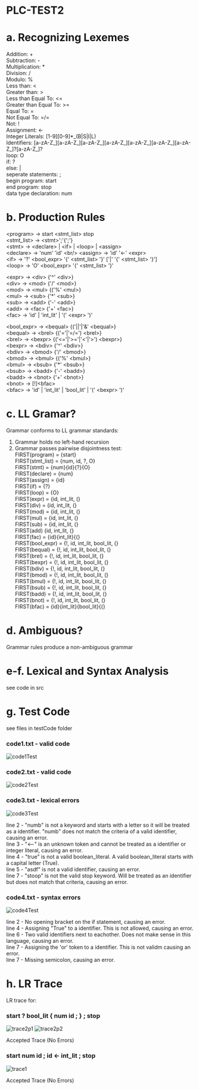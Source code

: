 # PLC-TEST2
# a. Recognizing Lexemes
Addition: + <br/>
Subtraction: - <br/>
Multiplication: * <br/>
Division: / <br/>
Modulo: % <br/>
Less than: < <br/> 
Greater than: > <br/> 
Less than Equal To: <= <br/>
Greater than Equal To: >= <br/>
Equal To: = <br/>
Not Equal To: =/= <br/>
Not: ! <br/>
Assignment: <- <br/>
Integer Literals: [1-9][0-9]*\_(B|S|I|L) <br/>
Identifiers: [a-zA-Z_][a-zA-Z_][a-zA-Z_][a-zA-Z_][a-zA-Z_][a-zA-Z_][a-zA-Z_]?[a-zA-Z_]? <br/>
loop: O <br/>
if: ? <br/>
else: | <br/>
seperate statements: ; <br/>
begin program: start <br/>
end program: stop <br/>
data type declaration: num <br/>

# b. Production Rules
\<program> -> start \<stmt_list> stop <br/>
\<stmt_list> -> \<stmt>';'{<stmt>';'} <br/>
\<stmt> -> \<declare> | \<if> | \<loop> | \<assign> <br/>
\<declare> -> 'num' 'id' \<br/>
\<assign> -> 'id' '<-' \<expr> <br/>
\<if> -> '?' \<bool_expr> '{' \<stmt_list> '}' ['|' '{' \<stmt_list> '}'] <br/>
\<loop> -> 'O' \<bool_expr> '{' \<stmt_list> '}' <br/>

\<expr> -> \<div> {'^' \<div>} <br/>
\<div> -> \<mod> {'/' \<mod>} <br/>
\<mod> -> \<mul> {('%' \<mul>} <br/>
\<mul> -> \<sub> {'*' \<sub>} <br/>
\<sub> -> \<add> {'-' \<add>} <br/>
\<add> -> \<fac> {'+' \<fac>} <br/>
\<fac> -> 'id' | 'int_lit' | '(' \<expr> ')' <br/>

\<bool_expr> -> \<bequal> {('||'|'&' \<bequal>} <br/>
\<bequal> -> \<brel> {('='|'=/=') \<brel>} <br/>
\<brel> -> \<bexpr> {('<='|'>='|'<'|'>') \<bexpr>} <br/>
\<bexpr> -> \<bdiv> {'^' \<bdiv>} <br/>
\<bdiv> -> \<bmod> {'/' \<bmod>} <br/>
\<bmod> -> \<bmul> {('%' \<bmul>} <br/>
\<bmul> -> \<bsub> {'*' \<bsub>} <br/>
\<bsub> -> \<badd> {'-' \<badd>} <br/>
\<badd> -> \<bnot> {'+' \<bnot>} <br/>
\<bnot> -> [!]\<bfac> <br/>
\<bfac> -> 'id' | 'int_lit' | 'bool_lit' | '(' \<bexpr> ')' <br/>

# c. LL Gramar?
Grammar conforms to LL grammar standards: <br/>
1. Grammar holds no left-hand recursion <br/>
2. Grammar passes pairwise disjointness test: <br/>
FIRST(program) = {start} <br/>
FIRST(stmt_list) = {num, id, ?, O} <br/>
FIRST(stmt) = {num}{id}{?}{O} <br/>
FIRST(declare) = {num} <br/>
FIRST(assign) = {id} <br/>
FIRST(if) = {?} <br/>
FIRST(loop) = {O} <br/>
FIRST(expr) = {id, int_lit, (} <br/>
FIRST(div) = {id, int_lit, (} <br/>
FIRST(mod) = {id, int_lit, (} <br/>
FIRST(mul) = {id, int_lit, (} <br/>
FIRST(sub) = {id, int_lit, (} <br/>
FIRST(add) {id, int_lit, (} <br/>
FIRST(fac) = {id}{int_lit}{(} <br/>
FIRST(bool_expr) = {!, id, int_lit, bool_lit, (} <br/>
FIRST(bequal) = {!, id, int_lit, bool_lit, (} <br/>
FIRST(brel) = {!, id, int_lit, bool_lit, (} <br/>
FIRST(bexpr) = {!, id, int_lit, bool_lit, (} <br/>
FIRST(bdiv) = {!, id, int_lit, bool_lit, (} <br/>
FIRST(bmod) = {!, id, int_lit, bool_lit, (} <br/>
FIRST(bmul) = {!, id, int_lit, bool_lit, (} <br/>
FIRST(bsub) = {!, id, int_lit, bool_lit, (} <br/>
FIRST(badd) = {!, id, int_lit, bool_lit, (} <br/>
FIRST(bnot) = {!, id, int_lit, bool_lit, (} <br/>
FIRST(bfac) = {id}{int_lit}{bool_lit}{(} <br/>

# d. Ambiguous?

Grammar rules produce a non-ambiguous grammar

# e-f. Lexical and Syntax Analysis

see code in src

# g. Test Code

see files in testCode folder

### code1.txt - valid code

![code1Test](https://user-images.githubusercontent.com/54324630/202879428-cc162586-0662-43a3-8eb0-7c74d8373d07.PNG)

### code2.txt - valid code

![code2Test](https://user-images.githubusercontent.com/54324630/202879552-d42073a2-58b1-4138-9cfd-8c2d9baa47e3.PNG)

### code3.txt - lexical errors

![code3Test](https://user-images.githubusercontent.com/54324630/202879737-d4225c8e-6919-4c41-a580-c31ebab356ba.PNG)

line 2 - "numb" is not a keyword and starts with a letter so it will be treated as a identifier. "numb" does not match the criteria of a valid identifier, causing an error. <br/>
line 3 - "<--" is an unknown token and cannot be treated as a identifier or integer literal, causing an error. <br/>
line 4 - "true" is not a valid boolean_literal. A valid boolean_literal starts with a capital letter (True). <br/>
line 5 - "asdf" is not a valid identifier, causing an error. <br/>
line 7 - "stoop" is not the valid stop keyword. Will be treated as an identifier but does not match that criteria, causing an error. <br/>

### code4.txt - syntax errors

![code4Test](https://user-images.githubusercontent.com/54324630/202880343-55a5ab52-13b3-4a52-9f02-40667804c029.PNG)

line 2 - No opening bracket on the if statement, causing an error. <br/>
line 4 - Assigning "True" to a identifier. This is not allowed, causing an error. <br/>
line 6 - Two valid identifiers next to eachother. Does not make sense in this language, causing an error. <br/>
line 7 - Assigning the 'or' token to a identifier. This is not validm causing an error. <br/>
line 7 - Missing semicolon, causing an error. <br/>

# h. LR Trace

LR trace for: <br/>
### start ? bool_lit  { num id ; } ; stop 
  
![trace2p1](https://user-images.githubusercontent.com/54324630/202878245-bec3c9bf-ff0e-4e5d-a292-d17508acd74c.PNG)
![trace2p2](https://user-images.githubusercontent.com/54324630/202878247-7062dadd-c30a-43d1-9f75-90856224a2d8.PNG)

Accepted Trace (No Errors)

### start num id ; id <- int_lit ; stop
 
![trace1](https://user-images.githubusercontent.com/54324630/202880890-ed926367-6052-4bea-b00c-3ee1b762c410.PNG)

Accepted Trace (No Errors)
 
                         
                        
